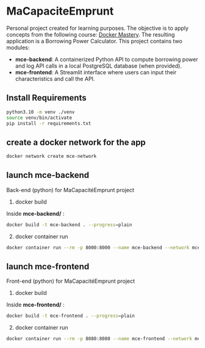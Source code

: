 # MaCapaciteEmprunt

Personal project created for learning purposes. The objective is to apply concepts from the following course: [Docker Mastery](https://www.udemy.com/course/docker-mastery/). The resulting application is a Borrowing Power Calculator. This project contains two modules:

- **mce-backend**: A containerized Python API to compute borrowing power and log API calls in a local PostgreSQL database (when provided).
- **mce-frontend**: A Streamlit interface where users can input their characteristics and call the API.

## Install Requirements

```bash
python3.10 -m venv ./venv
source venv/bin/activate
pip install -r requirements.txt
```

## create a docker network for the app

```bash
docker network create mce-network
```

## launch mce-backend

Back-end (python) for MaCapacitéEmprunt project

1. docker build

Inside **mce-backend/** :
```bash
docker build -t mce-backend . --progress=plain
```

2. docker container run 

```bash
docker container run --rm -p 8000:8000 --name mce-backend --network mce-network mce-backend
```

## launch mce-frontend

Front-end (python) for MaCapacitéEmprunt project

1. docker build

Inside **mce-frontend/** :

```bash
docker build -t mce-frontend . --progress=plain
```

2. docker container run 

```bash
docker container run --rm -p 8080:8080 --name mce-frontend --network mce-network mce-frontend
```